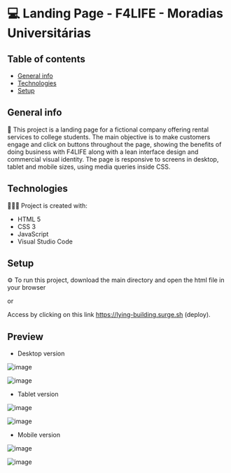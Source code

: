 # 💻 Landing Page - F4LIFE - Moradias Universitárias

## Table of contents
* [General info](#general-info)
* [Technologies](#technologies)
* [Setup](#setup)

## General info
📝 This project is a landing page for a fictional company offering rental services to college students. The main objective is to make customers engage and click on buttons throughout the page, showing the benefits of doing business with F4LIFE along with a lean interface design and commercial visual identity. The page is responsive to screens in desktop, tablet and mobile sizes, using media queries inside CSS.


	
## Technologies
👩🏻‍💻 Project is created with:
* HTML 5
* CSS 3
* JavaScript
* Visual Studio Code
	
## Setup 
⚙️ To run this project, download the main directory and open the html file in your browser

or

Access by clicking on this link https://lying-building.surge.sh (deploy).

## Preview

* Desktop version

![image](https://user-images.githubusercontent.com/104652600/236913079-c066911b-3edd-4f74-85f5-c592128f227b.png)

![image](https://user-images.githubusercontent.com/104652600/236913346-238718c8-5451-4c98-97e3-d5f3bd8cc9a4.png)

 
* Tablet version

![image](https://user-images.githubusercontent.com/104652600/236913797-20df592f-65db-4809-9c44-0d5707d1db45.png)

![image](https://user-images.githubusercontent.com/104652600/236913932-d464a7f7-d7db-4b8e-af41-6a2bb832a8da.png)

 
* Mobile version

![image](https://user-images.githubusercontent.com/104652600/236913640-32add39c-62aa-4bba-9e90-2d72946622f7.png)

![image](https://user-images.githubusercontent.com/104652600/236914521-d3484d67-5522-40b6-815f-17e8cad4dae0.png)




